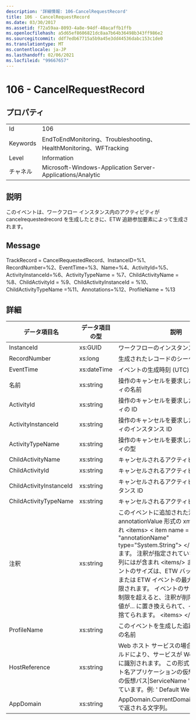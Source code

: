 ```yaml
---
description: '詳細情報: 106-CancelRequestRecord'
title: 106 - CancelRequestRecord
ms.date: 03/30/2017
ms.assetid: f72a59aa-8093-4a8e-94df-40acaffb1ffb
ms.openlocfilehash: a5d65ef8606821dc8aa7b64b36498b343ff986e2
ms.sourcegitcommit: ddf7edb67715a5b9a45e3dd44536dabc153c1de0
ms.translationtype: MT
ms.contentlocale: ja-JP
ms.lasthandoff: 02/06/2021
ms.locfileid: "99667657"
---
```

# <a name="106---cancelrequestrecord"></a>106 - CancelRequestRecord

## <a name="properties"></a>プロパティ  
  
|||  
|-|-|  
|Id|106|  
|Keywords|EndToEndMonitoring、Troubleshooting、HealthMonitoring、WFTracking|  
|Level|Information|  
|チャネル|Microsoft-Windows-Application Server-Applications/Analytic|  
  
## <a name="description"></a>説明  

 このイベントは、ワークフロー インスタンス内のアクティビティが cancelrequestedrecord を生成したときに、ETW 追跡参加要素によって生成されます。  
  
## <a name="message"></a>Message  

 TrackRecord = CancelRequestedRecord、InstanceID=%1、RecordNumber=%2、EventTime=%3、Name=%4、ActivityId=%5、ActivityInstanceId=%6、ActivityTypeName = %7、ChildActivityName = %8、ChildActivityId = %9、ChildActivityInstanceId = %10、ChildActivityTypeName =%11、Annotations=%12、ProfileName = %13  
  
## <a name="details"></a>詳細  
  
|データ項目名|データ項目の型|説明|  
|--------------------|--------------------|-----------------|  
|InstanceId|xs:GUID|ワークフローのインスタンス ID|  
|RecordNumber|xs:long|生成されたレコードのシーケンス番号|  
|EventTime|xs:dateTime|イベントの生成時刻 (UTC)|  
|名前|xs:string|操作のキャンセルを要求したアクティビティの名前|  
|ActivityId|xs:string|操作のキャンセルを要求したアクティビティの ID|  
|ActivityInstanceId|xs:string|操作のキャンセルを要求したアクティビティのインスタンス ID|  
|ActivityTypeName|xs:string|操作のキャンセルを要求したアクティビティの型|  
|ChildActivityName|xs:string|キャンセルされるアクティビティの名前|  
|ChildActivityId|xs:string|キャンセルされるアクティビティの ID|  
|ChildActivityInstanceId|xs:string|キャンセルされるアクティビティのインスタンス ID|  
|ChildActivityTypeName|xs:string|キャンセルされるアクティビティの型|  
|注釈|xs:string|このイベントに追加された注釈。  値は、annotationValue 形式の xml 要素に格納され \<items> \< item  name = "annotationName" type="System.String"> \</item> \</items> ます。  注釈が指定されていない場合、文字列にはが含まれ \<items/> ます。 ETW イベントのサイズは、ETW バッファーのサイズまたは ETW イベントの最大ペイロードに制限されます。 イベントのサイズが ETW の制限を超えると、注釈が削除され、注釈の値が... に置き換えられて、イベントが切り捨てられます。 \<items> \</items>|  
|ProfileName|xs:string|このイベントを生成した追跡プロファイルの名前|  
|HostReference|xs:string|Web ホスト サービスの場合は、このフィールドにより、サービスが Web 階層内で一意に識別されます。  この形式は、' Web サイト名アプリケーションの仮想パス&#124;サービスの仮想パス&#124;ServiceName ' として定義されています。例: ' Default Web Site/電卓 '&#124;&#124;|  
|AppDomain|xs:string|AppDomain.CurrentDomain.FriendlyName で返される文字列。|
